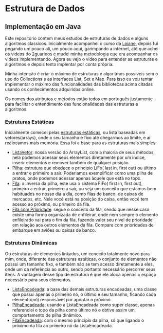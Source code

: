 # Estrutura de Dados
## Implementação em Java
Este repositório contem meus estudos de estruturas de dados e alguns algoritmos classicos. Inicialmente acompanhei o 
curso da [Loiane](https://github.com/loiane/loiane), depois fui pegando um pouco ali, um pouco aqui, garimpando a 
internet, até que achei os videos do [2guarinos](https://www.youtube.com/@2guarinos/about) e mudei minha metodologia que era 
acompanhar os videos implementando. Agora eu vejo o video para entender as estruturas e algoritmos e depois tento 
implentar por conta própria.

Minha intenção é criar o máximo de estruturas e algoritmos possíveis sem o uso do Collections e as interfaces List, Set 
e Map. Para isso eu vou tentar implementar o máximo das funcionalidades das bibliotecas acima citadas usando os conhecimentos 
adquiridos online.

Os nomes dos atributos e métodos estão todos em português justamente para facilitar o entendimento das funcionalidades das
estruturas e algoritmos.

### Estruturas Estáticas
Inicialmente comecei pelas [estruturas estáticas](src/estruturadados/base/EstruturaEstatica.java), ou lista baseadas em vetores(arrays), onde o seu tamanho é fixo até chegarmos ao limite, e aí realocamos mais memória. Essa foi a base para as estruturas mais simples:
- [ListaVetor](https://github.com/Drufontael/Estrutura-de-Dados/blob/main/src/estruturadados/vetor/ListaVetor.java): nossa versão do ArrayList, com a maioria de seus métodos, nela podemos acessar seus elementos diretamente por um indice, inserir elementos e remover também de qualquer posição.
- [Pilha](src/estruturadados/pilha/Pilha.java): estrutura que obedece o príncipio LiFo( last in, first out) ou último a entrar e primeiro a sair. Poderiamos exemplificar como uma pilha de pratos, onde podemos acessar apenas àquele que está no topo.
- [Fila](src/estruturadados/fila/Fila.java): o inverso da pilha, este usa o sistema FiFo( first in, first out), primeiro a entrar, primeiro a sair, ou seja um conceito que estamos bem habituados no nosso dia a dia, como filas de banco, de caixas de mercados, etc. Nele você está na posição do caixa, então você tem acesso ao próximo, ou primeiro da fila.
- [Fila com Prioridade](src/estruturadados/fila/FilaComPrioridade.java): segue o conceito da fila, sendo que nesse caso existe uma forma organizada de enfileirar, onde nem sempre o elemento enfileirado vai para o fim da fila, fazendo valer seu nível de prioridade em relação aos outros elementos da fila. Compare com prioridades de embarque em aviões ou caixas de banco.

### Estruturas Dinâmicas
Ou estruturas de elementos linkados, um conceito totalmente novo para mim, onde, diferente das estruturas estáticas, o conjunto de elementos não possui um tamanho fixo, e também não se tem acesso diretamente a eles, onde um da referência ao outro, sendo portanto necessário percorrer seus itens. A vantagem desse tipo de estrutura é que ele aloca apenas o espaço necessário para seus elementos.
- [ListaEncadeada](src/estruturadados/lista/ListaEncadeada.java): a base das demais estruturas encadeadas, uma classe que possui apenas o primeiro nó, o último e seu tamanho, ficando cada elemento(nó) responsável por apontar o próximo.
- [PilhaEncadeada](src/estruturadados/pilha/PilhaEncadeada.java): usando a ListaEncadeada como super classe, apenas referenciei o topo da pilha como último nó e obtive assim um comportamento de pilha dinâmico.
- [FilaEncadeada](src/estruturadados/fila/FilaEncadeada.java): com o mesmo principio da pilha, só que ligando o próximo da fila ao primeiro nó da ListaEncadeada.
